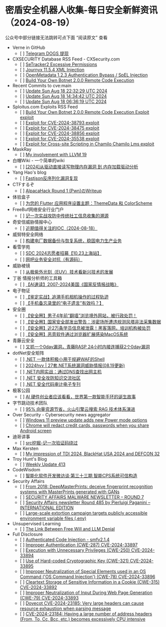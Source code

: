 <h1>密盾安全机器人收集-每日安全新鲜资讯（2024-08-19）</h1>

<p>公众号中部分链接无法跳转可点下面 “阅读原文” 查看</p>

<ul>
<li>Verne in GitHub
<ul>
<li>[ ] <a href="https://blog.einverne.info/post/2024/08/telegram-dogs-token.html">Telegram DOGS 提现</a></li>
</ul></li>
<li>CXSECURITY Database RSS Feed - CXSecurity.com
<ul>
<li>[ ] <a href="https://cxsecurity.com/issue/WLB-2024080027">SeTracker2 Excessive Permissions</a></li>
<li>[ ] <a href="https://cxsecurity.com/issue/WLB-2024080026">Journyx 11.5.4 XML Injection</a></li>
<li>[ ] <a href="https://cxsecurity.com/issue/WLB-2024080025">OpenMetadata 1.2.3 Authentication Bypass / SpEL Injection</a></li>
<li>[ ] <a href="https://cxsecurity.com/issue/WLB-2024080024">Build Your Own Botnet 2.0.0 Remote Code Execution</a></li>
</ul></li>
<li>Recent Commits to cve:main
<ul>
<li>[ ] <a href="https://github.com/trickest/cve/commit/b425ba0b31b86b9ea7fefd833e88707d338d60ef">Update Sun Aug 18 22:32:29 UTC 2024</a></li>
<li>[ ] <a href="https://github.com/trickest/cve/commit/34679f4693fd0982bcae28e170e809af1146e808">Update Sun Aug 18 14:34:42 UTC 2024</a></li>
<li>[ ] <a href="https://github.com/trickest/cve/commit/99889b82ca58811785940deee7ceec9cf1f4e668">Update Sun Aug 18 06:36:19 UTC 2024</a></li>
</ul></li>
<li>Sploitus.com Exploits RSS Feed
<ul>
<li>[ ] <a href="https://sploitus.com/exploit?id=1337DAY-ID-39722&utm_source=rss&utm_medium=rss">Build Your Own Botnet 2.0.0 Remote Code Execution Exploit exploit</a></li>
<li>[ ] <a href="https://sploitus.com/exploit?id=39A88DC8-E760-5DC1-8509-163BB7854F0A&utm_source=rss&utm_medium=rss">Exploit for CVE-2024-38793 exploit</a></li>
<li>[ ] <a href="https://sploitus.com/exploit?id=0486EBEE-F207-570A-9AD8-33269E72220A&utm_source=rss&utm_medium=rss">Exploit for CVE-2024-38475 exploit</a></li>
<li>[ ] <a href="https://sploitus.com/exploit?id=EF541C52-88A1-5939-A50C-6261EB96EEFF&utm_source=rss&utm_medium=rss">Exploit for CVE-2024-38856 exploit</a></li>
<li>[ ] <a href="https://sploitus.com/exploit?id=B43E7BB6-E12C-59C0-83B9-BBE3FDA90BF0&utm_source=rss&utm_medium=rss">Exploit for CVE-2024-35538 exploit</a></li>
<li>[ ] <a href="https://sploitus.com/exploit?id=EC1B5B39-6CE0-53A9-A86A-8EB76DEB285E&utm_source=rss&utm_medium=rss">Exploit for Cross-site Scripting in Chamilo Chamilo Lms exploit</a></li>
</ul></li>
<li>MaskRay
<ul>
<li>[ ] <a href="https://maskray.me/blog/2024-08-18-my-involvement-with-llvm-19">My involvement with LLVM 19</a></li>
</ul></li>
<li>白帽Wiki - 一个简单的wiki
<ul>
<li>[ ] <a href="https://key08.com/index.php/2024/08/18/2001.html">[2024]从驱动直接读写物理内存漏洞 到 内存加载驱动分析</a></li>
</ul></li>
<li>Yang Hao's blog
<ul>
<li>[ ] <a href="https://yanghaoi.github.io/2024/08/18/fastjson-lou-dong-chang-jian-wa-jue-he-li-yong-fang-fa/">Fastjson反序列化漏洞复现</a></li>
</ul></li>
<li>CTFするぞ
<ul>
<li>[ ] <a href="https://ptr-yudai.hatenablog.com/entry/2024/08/19/035647">AlpacaHack Round 1 (Pwn)のWriteup</a></li>
</ul></li>
<li>体验盒子
<ul>
<li>[ ] <a href="https://www.uedbox.com/post/69692/">为您的 Flutter 应用程序设置主题：ThemeData 和 ColorScheme</a></li>
</ul></li>
<li>FreeBuf网络安全行业门户
<ul>
<li>[ ] <a href="https://www.freebuf.com/articles/network/407290.html">记一次实战攻防中传统社工信息收集的溯源</a></li>
</ul></li>
<li>奇安信威胁情报中心
<ul>
<li>[ ] <a href="https://mp.weixin.qq.com/s?__biz=MzI2MDc2MDA4OA==&mid=2247511594&idx=1&sn=ed1eb6efb5f7365dad382b77105a4af7&chksm=ea66595ddd11d04b8a55e638758551dc930d6565748184ffbbd364b2a230e73c6d76e4445480&scene=58&subscene=0#rd">近期值得关注的IOC（2024-08-18）</a></li>
</ul></li>
<li>威努特安全网络
<ul>
<li>[ ] <a href="https://mp.weixin.qq.com/s?__biz=MzAwNTgyODU3NQ==&mid=2651125716&idx=1&sn=c929fe259249b77886bc78008cfe6bf2&chksm=80e6ed64b7916472a179bf8413a910016c50607947fe027a18af8fc89d7d6c10d98a7b5f25c3&scene=58&subscene=0#rd">构建电厂数据备份与恢复系统，稳固电力生产业务</a></li>
</ul></li>
<li>看雪学苑
<ul>
<li>[ ] <a href="https://mp.weixin.qq.com/s?__biz=MjM5NTc2MDYxMw==&mid=2458568561&idx=1&sn=1a1eb7e5eda39d64d12aa2509d3c2139&chksm=b18df7fb86fa7eedea574bb2bf904bc4eee6c7918de4097f798b7bc37688730c2a080406b283&scene=58&subscene=0#rd">SDC 2024志愿者招募【10.23上海站】</a></li>
<li>[ ] <a href="https://mp.weixin.qq.com/s?__biz=MjM5NTc2MDYxMw==&mid=2458568561&idx=2&sn=c080ace24da89b4bec4d66a9364ee9d8&chksm=b18df7fb86fa7eedf4a5fa6272ba429af3282e53d58e459404f69c64c024c60d9b9f2273d5b4&scene=58&subscene=0#rd">网吧业务安全对抗（有源码）</a></li>
</ul></li>
<li>威胁棱镜
<ul>
<li>[ ] <a href="https://mp.weixin.qq.com/s?__biz=MzkyMzE5ODExNQ==&mid=2247487336&idx=1&sn=ad5809a52a6d0ecc202720e25c8e9c90&chksm=c1e9f8a4f69e71b29166b36b3c7938bb71a1086c3c5e83e0707e897ad4a20c0559b3abee8f08&scene=58&subscene=0#rd">从极紫外光刻（EUV）技术看新兴技术的发展</a></li>
</ul></li>
<li>丁爸 情报分析师的工具箱
<ul>
<li>[ ] <a href="https://mp.weixin.qq.com/s?__biz=MzI2MTE0NTE3Mw==&mid=2651145683&idx=1&sn=b8ac40609d56eedba05122f91e93616d&chksm=f1af32e9c6d8bbff3760daaa080ea4cc0c111384aae8b9cf432758b70b9cbcb8e855c41036ec&scene=58&subscene=0#rd">【AI速读】2007-2024美国《国家反情报战略》</a></li>
</ul></li>
<li>电子物证
<ul>
<li>[ ] <a href="https://mp.weixin.qq.com/s?__biz=MzAwNDcwMDgzMA==&mid=2651047769&idx=1&sn=ce4e05292222e1ea839b3f0e9a0d2cbf&chksm=80d088a8b7a701be9b9ecfcb1d4f549ced1e7bd5291f1b2d8520c8e897b21b9f558e73c0b244&scene=58&subscene=0#rd">【鉴定实战】追溯手机相机操作的过程轨迹</a></li>
<li>[ ] <a href="https://mp.weixin.qq.com/s?__biz=MzAwNDcwMDgzMA==&mid=2651047769&idx=2&sn=cb48a1341095f699a66813360624ee7f&chksm=80d088a8b7a701be5ef4b30ab0e19e7c2f3f814381a5d523c70ac43441bc9360f11e660f029e&scene=58&subscene=0#rd">【手机备忘录里的“电子遗言”有效吗？】</a></li>
</ul></li>
<li>安全圈
<ul>
<li>[ ] <a href="https://mp.weixin.qq.com/s?__biz=MzIzMzE4NDU1OQ==&mid=2652063701&idx=1&sn=20e0955168f6761a404b3a485ada0c36&chksm=f36e6b95c419e28388b95da891575dbf1c30f130a945c8001e7fd3e5f301f0eabd20602e16c5&scene=58&subscene=0#rd">【安全圈】男子4年前“翻墙”浏览境外网站，被行政处罚！</a></li>
<li>[ ] <a href="https://mp.weixin.qq.com/s?__biz=MzIzMzE4NDU1OQ==&mid=2652063701&idx=2&sn=9fed4dbd8ceabd5be2316acaeb6eda78&chksm=f36e6b95c419e283c6a2440ebf60a332828ed06141baec3e00bac1d3aabc084a1f206d0be247&scene=58&subscene=0#rd">【安全圈】国家安全部发出警告：涉密场所遭违规测风塔非法采集数据</a></li>
<li>[ ] <a href="https://mp.weixin.qq.com/s?__biz=MzIzMzE4NDU1OQ==&mid=2652063701&idx=3&sn=52f8a63c2be3c0a5643d797c6120d8ed&chksm=f36e6b95c419e283d2a539961326bf7f08c9c5a8caf3d69f0a37d545f27840f201935eb36022&scene=58&subscene=0#rd">【安全圈】近2万条学员信息被泄露！黑客落网，培训机构被处罚</a></li>
<li>[ ] <a href="https://mp.weixin.qq.com/s?__biz=MzIzMzE4NDU1OQ==&mid=2652063701&idx=4&sn=a98cdc63788f23f1569836debe647dfe&chksm=f36e6b95c419e28390ca7503c9e7efe8480403bb43ff6d9932191e274eecb1137c0e8880c794&scene=58&subscene=0#rd">【安全圈】恶意软件通过浏览器扩展感染MacOS系统</a></li>
</ul></li>
<li>青藤云安全
<ul>
<li>[ ] <a href="https://mp.weixin.qq.com/s?__biz=MzAwNDE4Mzc1NA==&mid=2650849376&idx=1&sn=5a9dc5cebd3ae6658b6efd2b3daba0f9&chksm=80dba3c5b7ac2ad3fef83923726eb1718ff745d6cc2dd192c6b90afb4a368cfed10ae7ed03fe&scene=58&subscene=0#rd">又抓一个0day漏洞，青藤RASP 24小时内接连捕获2个0day漏洞</a></li>
</ul></li>
<li>dotNet安全矩阵
<ul>
<li>[ ] <a href="https://mp.weixin.qq.com/s?__biz=MzUyOTc3NTQ5MA==&mid=2247494604&idx=1&sn=4a1de497a6058e7188565bb86647d7e7&chksm=fa594521cd2ecc37656391d7bf00923f3f22d90a234d8c208246544977081703857d31087f99&scene=58&subscene=0#rd">.NET 一款体积极小用于规避WAF的Shell</a></li>
<li>[ ] <a href="https://mp.weixin.qq.com/s?__biz=MzUyOTc3NTQ5MA==&mid=2247494604&idx=2&sn=dcca5c065c8c46ca17d30e6774668839&chksm=fa594521cd2ecc37498e06b29813754252b557c48e63d9c1e2c765a5f92d02b132158e9dbb71&scene=58&subscene=0#rd">2024hvv | 27套.NET系统漏洞威胁情报(08.19更新)</a></li>
<li>[ ] <a href="https://mp.weixin.qq.com/s?__biz=MzUyOTc3NTQ5MA==&mid=2247494578&idx=1&sn=0572accb54dd6b78c7c8268ddea4d6ad&chksm=fa59455fcd2ecc49278427a26782c9312d8130902f41ae4cecae365735dd79a44b0511f73741&scene=58&subscene=0#rd">.NET内网实战：通过DNS查找出网主机</a></li>
<li>[ ] <a href="https://mp.weixin.qq.com/s?__biz=MzUyOTc3NTQ5MA==&mid=2247494578&idx=2&sn=de779bb493d3303a5a84673cf356c1bb&chksm=fa59455fcd2ecc498705eb5400453c5f3dcb3760fc609cca69682b15f06299acf452cfe35454&scene=58&subscene=0#rd">.NET 安全攻防知识交流社区</a></li>
<li>[ ] <a href="https://mp.weixin.qq.com/s?__biz=MzUyOTc3NTQ5MA==&mid=2247494578&idx=3&sn=57d669770f5155ae37e2dfaca0c251dd&chksm=fa59455fcd2ecc49151350ee660740b56489a2013ed20e8ad74a167b0e70eea628c7ffd3e62d&scene=58&subscene=0#rd">.NET 安全代码审计电子专刊</a></li>
</ul></li>
<li>极客公园
<ul>
<li>[ ] <a href="https://mp.weixin.qq.com/s?__biz=MTMwNDMwODQ0MQ==&mid=2653051726&idx=1&sn=eac93d4a78be0c4fbd47c36a22236155&chksm=7e5726f84920afeedfef3dd5c23c129c83f2aa814ba67cc7e754e03e97963d695ca16e332068&scene=58&subscene=0#rd">AI 硬件创业者应该看看，世界第一款智能手环的诞生故事</a></li>
</ul></li>
<li>字节跳动技术团队
<ul>
<li>[ ] <a href="https://mp.weixin.qq.com/s?__biz=MzI1MzYzMjE0MQ==&mid=2247508894&idx=1&sn=ba475fc13fd3c17d16e58e9c49e40bb6&chksm=e9d3687cdea4e16a0775b6672319e6606dd242eb60983cc9b1c076eda78fc614132fa1ca49b7&scene=58&subscene=0#rd">95% 向量资源节省，火山引擎云搜索 RAG 技术体系演进</a></li>
</ul></li>
<li>Over Security - Cybersecurity news aggregator
<ul>
<li>[ ] <a href="https://www.bleepingcomputer.com/news/microsoft/windows-11-preview-update-adds-new-power-mode-options/">Windows 11 preview update adds new Power mode options</a></li>
<li>[ ] <a href="https://www.bleepingcomputer.com/news/google/chrome-will-redact-credit-cards-passwords-when-you-share-android-screen/">Chrome will redact credit cards, passwords when you share Android screen</a></li>
</ul></li>
<li>迪哥讲事
<ul>
<li>[ ] <a href="https://mp.weixin.qq.com/s?__biz=MzIzMTIzNTM0MA==&mid=2247495542&idx=1&sn=11cabaee116caf66c11aa1293820363d&chksm=e8a5e515dfd26c037bd62869be929976cf8726fc9d15951760e808d318fb2b85975542ab9a99&scene=58&subscene=0#rd">src挖掘-记一次验证码绕过</a></li>
</ul></li>
<li>Max Kersten
<ul>
<li>[ ] <a href="https://maxkersten.nl/2024/08/18/my-impression-of-tdi-2024-blackhat-usa-2024-and-defcon-32/">My impression of TDI 2024, BlackHat USA 2024 and DEFCON 32</a></li>
</ul></li>
<li>Troy Hunt's Blog
<ul>
<li>[ ] <a href="https://www.troyhunt.com/weekly-update-413/">Weekly Update 413</a></li>
</ul></li>
<li>CodeWisdom
<ul>
<li>[ ] <a href="https://mp.weixin.qq.com/s?__biz=MzU4NDU4OTM4OQ==&mid=2247509778&idx=1&sn=123384d172ccc6e22d292787965599d1&chksm=fd956e30cae2e7263e5e24c75bdd65d53fdef8202c49e2973a26299d55b2255c840457563925&scene=58&subscene=0#rd">智能化软件开发微访谈·第三十三期 智能CPS系统可信构造</a></li>
</ul></li>
<li>Security Affairs
<ul>
<li>[ ] <a href="https://securityaffairs.com/167219/hacking/deepmasterprints-deceive-fingerprint-recognition-systems-with-masterprints.html">From 2018: DeepMasterPrints: deceive fingerprint recognition systems with MasterPrints generated with GANs</a></li>
<li>[ ] <a href="https://securityaffairs.com/167213/malware/security-affairs-malware-newsletter-round-7.html">SECURITY AFFAIRS MALWARE NEWSLETTER – ROUND 7</a></li>
<li>[ ] <a href="https://securityaffairs.com/167207/breaking-news/security-affairs-newsletter-round-485-by-pierluigi-paganini-international-edition.html">Security Affairs newsletter Round 485 by Pierluigi Paganini – INTERNATIONAL EDITION</a></li>
<li>[ ] <a href="https://securityaffairs.com/167180/cyber-crime/extortion-campaign-environment-variable-files.html">Large-scale extortion campaign targets publicly accessible environment variable files (.env)</a></li>
</ul></li>
<li>Unsupervised Learning
<ul>
<li>[ ] <a href="https://danielmiessler.com/p/free-will-llms">The Link Between Free Will and LLM Denial</a></li>
</ul></li>
<li>Full Disclosure
<ul>
<li>[ ] <a href="https://seclists.org/fulldisclosure/2024/Aug/25">Authenticated Code Injection - smfv2.1.4</a></li>
<li>[ ] <a href="https://seclists.org/fulldisclosure/2024/Aug/24">Improper Authentication (CWE-287) CVE-2024-33897</a></li>
<li>[ ] <a href="https://seclists.org/fulldisclosure/2024/Aug/23">Execution with Unnecessary Privileges (CWE-250) CVE-2024-33894</a></li>
<li>[ ] <a href="https://seclists.org/fulldisclosure/2024/Aug/22">Use of Hard-coded Cryptographic Key (CWE-321) CVE-2024-33895</a></li>
<li>[ ] <a href="https://seclists.org/fulldisclosure/2024/Aug/21">Improper Neutralization of Special Elements used in an OS Command ('OS Command Injection') (CWE-78) CVE-2024-33896</a></li>
<li>[ ] <a href="https://seclists.org/fulldisclosure/2024/Aug/20">Cleartext Storage of Sensitive Information in a Cookie (CWE-315) CVE-2024-33892</a></li>
<li>[ ] <a href="https://seclists.org/fulldisclosure/2024/Aug/19">Improper Neutralization of Input During Web Page Generation (CWE-79) CVE-2024-33893</a></li>
<li>[ ] <a href="https://seclists.org/fulldisclosure/2024/Aug/18">Dovecot CVE-2024-23185: Very large headers can cause resource exhaustion when parsing message</a></li>
<li>[ ] <a href="https://seclists.org/fulldisclosure/2024/Aug/17">CVE-2024-23184: Having a large number of address headers (From, To, Cc, Bcc, etc.) becomes excessively CPU intensive</a></li>
</ul></li>
</ul>
